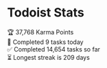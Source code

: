 
# Todoist Stats

<!-- TODO-IST:START -->
🏆  37,768 Karma Points           
🌸  Completed 9 tasks today           
✅  Completed 14,654 tasks so far           
⏳  Longest streak is 209 days
<!-- TODO-IST:END -->

